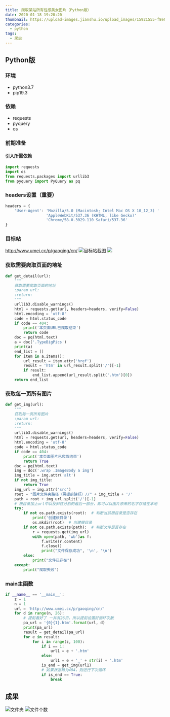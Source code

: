 ```yaml
---
title: 爬取某站所有性感美女图片（Python版）
date: 2020-01-18 19:20:20
thumbnail: https://upload-images.jianshu.io/upload_images/15921555-f8e0ba49e279ce46.png?imageMogr2/auto-orient/strip%7CimageView2/2/w/1240
categories:
  - python
tags:
  - 爬虫
---
```


## Python版

### 环境
- python3.7
- pip19.3

### 依赖
- requests
- pyquery
- os

### 前期准备
#### 引入所需依赖
``` python
import requests
import os
from requests.packages import urllib3
from pyquery import PyQuery as pq
```

### headers设置（重要）
``` js
headers = {
    'User-Agent': 'Mozilla/5.0 (Macintosh; Intel Mac OS X 10_12_3) '
                  'AppleWebKit/537.36 (KHTML, like Gecko)'
                  'Chrome/58.0.3029.110 Safari/537.36'
}
```
### 目标站
http://www.umei.cc/p/gaoqing/cn/
![目标站截图](https://upload-images.jianshu.io/upload_images/15921555-b40d807427b87db7.png?imageMogr2/auto-orient/strip%7CimageView2/2/w/1240)
![](https://upload-images.jianshu.io/upload_images/15921555-f8e0ba49e279ce46.png?imageMogr2/auto-orient/strip%7CimageView2/2/w/1240)

### 获取需要爬取页面的地址
``` python
def get_detail(url):
    """
    获取需要爬取页面的地址
    :param url:
    :return:
    """
    urllib3.disable_warnings()
    html = requests.get(url, headers=headers, verify=False)
    html.encoding = 'utf-8'
    code = html.status_code
    if code == 404:
        print('本页面URL已爬取结束')
        return code
    doc = pq(html.text)
    a = doc('.TypeBigPics')
    print(a)
    end_list = []
    for item in a.items():
        url_result = item.attr('href')
        result = 'htm' in url_result.split('/')[-1]
        if result:
            end_list.append(url_result.split('.htm')[0])
    return end_list
```
### 获取每一页所有图片
``` python
def get_img(url):
    """
    获取每一页所有图片
    :param url:
    :return:
    """
    urllib3.disable_warnings()
    html = requests.get(url, headers=headers, verify=False)
    html.encoding = 'utf-8'
    code = html.status_code
    if code == 404:
        print('本页面图片已爬取结束')
        return True
    doc = pq(html.text)
    img = doc('.wrap .ImageBody a img')
    img_title = img.attr('alt')
    if not img_title:
        return True
    img_url = img.attr('src')
    root = "图片文件夹路径（需提前建好）//" + img_title + '/'
    path = root + img_url.split('/')[-1]
    # 根目录加上url中以反斜杠分割的最后一部分，即可以以图片原来的名字存储在本地
    try:
        if not os.path.exists(root):  # 判断当前根目录是否存在
            print('创建根目录')
            os.mkdir(root)  # 创建根目录
        if not os.path.exists(path):  # 判断文件是否存在
            r = requests.get(img_url)
            with open(path, 'wb')as f:
                f.write(r.content)
                f.close()
                print("文件保存成功", '\n', '\n')
        else:
            print("文件已存在")
    except:
        print("爬取失败")
```
### main主函数
``` python
if __name__ == '__main__':
    z = 1
    n = 1
    url = 'http://www.umei.cc/p/gaoqing/cn/'
    for d in range(n, 26):
        # 提前看好了 一共有26页，所以提前设置好循环次数
        pa_url = '{0}{1}.htm'.format(url, d)
        print(pa_url)
        result = get_detail(pa_url)
        for e in result:
            for i in range(z, 100):
                if i == 1:
                    url1 = e + '.htm'
                else:
                    url1 = e + '_' + str(i) + '.htm'
                is_end = get_img(url1)
                # 如果状态码为404，则进行下次循环
                if is_end == True:
                    break
```
## 成果
![文件夹](https://upload-images.jianshu.io/upload_images/15921555-82b126d9d896255f.png?imageMogr2/auto-orient/strip%7CimageView2/2/w/1240)
![文件个数](https://upload-images.jianshu.io/upload_images/15921555-057cefad8cb68637.png?imageMogr2/auto-orient/strip%7CimageView2/2/w/1240)
